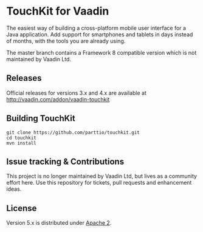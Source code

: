 # TouchKit for Vaadin

The easiest way of building a cross-platform mobile user interface for a Java application. Add support for smartphones and tablets in days instead of months, with the tools you are already using.

The master branch contains a Framework 8 compatible version which is not maintained by Vaadin Ltd.

## Releases

Official releases for versions 3.x and 4.x are available at http://vaadin.com/addon/vaadin-touchkit

## Building TouchKit

    git clone https://github.com/parttio/touchkit.git
    cd touchkit
    mvn install

## Issue tracking & Contributions

This project is no longer maintained by Vaadin Ltd, but lives as a community effort here. Use this repository for tickets, pull requests and enhancement ideas.

## License

Version 5.x is distributed under [Apache 2](http://www.apache.org/licenses/LICENSE-2.0).
